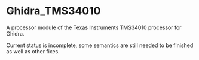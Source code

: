 # Ghidra_TMS34010
A processor module of the Texas Instruments TMS34010 processor for Ghidra.

Current status is incomplete, some semantics are still needed to be finished as well as other fixes.
